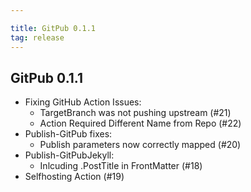 ```yaml
---

title: GitPub 0.1.1
tag: release
---
```

## GitPub 0.1.1

* Fixing GitHub Action Issues:
  * TargetBranch was not pushing upstream (#21)
  * Action Required Different Name from Repo (#22)
* Publish-GitPub fixes:
  * Publish parameters now correctly mapped (#20)
* Publish-GitPubJekyll:
  * Inlcuding .PostTitle in FrontMatter (#18)
* Selfhosting Action (#19)
